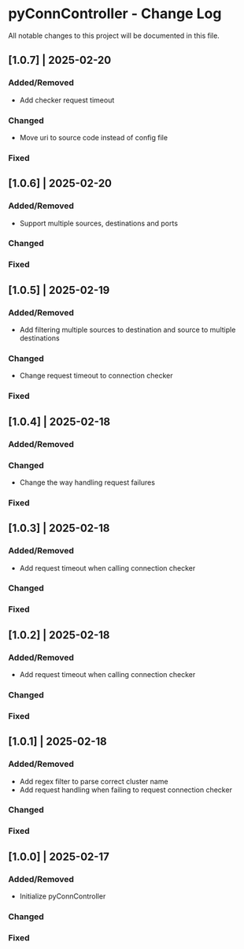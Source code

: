 # pyConnController - Change Log
All notable changes to this project will be documented in this file.

## [1.0.7] | 2025-02-20
### Added/Removed
- Add checker request timeout
### Changed
- Move uri to source code instead of config file
### Fixed

## [1.0.6] | 2025-02-20
### Added/Removed
- Support multiple sources, destinations and ports
### Changed
### Fixed

## [1.0.5] | 2025-02-19
### Added/Removed
- Add filtering multiple sources to destination and source to multiple destinations
### Changed
- Change request timeout to connection checker
### Fixed

## [1.0.4] | 2025-02-18
### Added/Removed
### Changed
- Change the way handling request failures
### Fixed

## [1.0.3] | 2025-02-18
### Added/Removed
- Add request timeout when calling connection checker
### Changed
### Fixed

## [1.0.2] | 2025-02-18
### Added/Removed
- Add request timeout when calling connection checker
### Changed
### Fixed

## [1.0.1] | 2025-02-18
### Added/Removed
- Add regex filter to parse correct cluster name
- Add request handling when failing to request connection checker
### Changed
### Fixed

## [1.0.0] | 2025-02-17
### Added/Removed
- Initialize pyConnController
### Changed
### Fixed